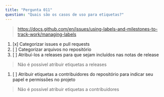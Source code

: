 ```yaml
---
title: "Pergunta 011"
question: "Quais são os casos de uso para etiquetas?"
---
```



> https://docs.github.com/en/issues/using-labels-and-milestones-to-track-work/managing-labels
1. [x] Categorizar issues e pull requests
1. [ ] Categorizar arquivos no repositório
1. [ ] Atribuí-los a releases para que sejam incluídos nas notas de release
> Não é possível atribuir etiquetas a releases
1. [ ] Atribuir etiquetas a contribuidores do repositório para indicar seu papel e permissões no projeto
> Não é possível atribuir etiquetas a contribuidores
